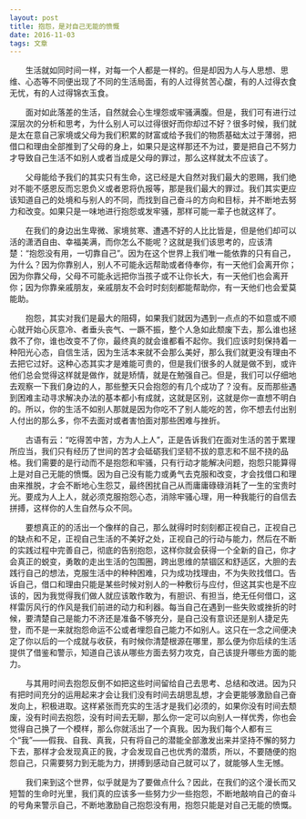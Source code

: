 ```yaml
---
layout: post
title: 抱怨，是对自己无能的愤慨
date: 2016-11-03 
tags: 文章
---
```


　　生活就如同时间一样，对每一个人都是一样的。但是却因为人与人思想、思维、心态等不同便出现了不同的生活局面，有的人过得贫苦心酸，有的人过得衣食无忧，有的人过得锦衣玉食。

　　面对如此落差的生活，自然就会心生埋怨或牢骚满腹。但是，我们可有进行过深层次的分析和思考，为什么别人可以过得很好而你却过不好？很多时候，我们就是太在意自己家境或父母为我们积累的财富或给予我们的物质基础太过于薄弱，把借口和理由全部推到了父母的身上，如果只是这样那还不为过，要是把自己不努力才导致自己生活不如别人或者当成是父母的罪过，那么这样就太不应该了。

　　父母能给予我们的其实只有生命，这已经是大自然对我们最大的恩赐，我们绝对不能不感恩反而忘恩负义或者恩将仇报等，那是我们最大的罪过。我们其实更应该知道自己的处境和与别人的不同，而找到自己奋斗的方向和目标，并不断地去努力和改变。如果只是一味地进行抱怨或发牢骚，那样可能一辈子也就这样了。

　　在我们的身边出生卑微、家境贫寒、遭遇不好的人比比皆是，但是他们却可以活的潇洒自由、幸福美满，而你怎么不能呢？这就是我们该思考的，应该清楚：“抱怨没有用，一切靠自己”。因为在这个世界上我们唯一能依靠的只有自己，为什么？因为你靠别人，别人不可能永远帮助或者侍奉你，有一天他们会离开你；因为你靠父母，父母不可能永远把你当孩子或不让你长大，有一天他们也会离开你；因为你靠亲戚朋友，亲戚朋友不会时时刻刻都能帮助你，有一天他们也会爱莫能助。

　　抱怨，其实对我们是最大的阻碍，如果我们就因为遇到一点点的不如意或不顺心就开始心灰意冷、者垂头丧气、一蹶不振，整个人急如此颓废下去，那么谁也拯救不了你，谁也改变不了你，最终真的就会谁都看不起你。我们应该时刻保持着一种阳光心态，自信生活，因为生活本来就不会那么美好，那么我们就更没有理由不去把它过好。这种心态其实才是难能可贵的，但是我们很多的人就是做不到，或许他们总会觉得这样就是做作，就是矫情，就是在勉强自己。但是，我们可以仔细地去观察一下我们身边的人，那些整天只会抱怨的有几个成功了？没有。反而那些遇到困难主动寻求解决办法的基本都小有成就，这就是区别，这就是你一直想不明白的。所以，你的生活不如别人那就是因为你吃不了别人能吃的苦，你不想去付出别人付出的那么多，你不去面对或者害怕面对那些困难与挫折。

　　古语有云：“吃得苦中苦，方为人上人”，正是告诉我们在面对生活的苦于累理所应当，我们只有经历了世间的苦才会砥砺我们坚韧不拔的意志和不屈不挠的品格。我们需要的是行动而不是抱怨和牢骚，只有行动才能解决问题，抱怨只能算得上是对自己无能的愤慨。因为自己没有能力或勇气去克服和改变，才会找借口和理由来推脱，才会不断地心生怨艾，最终困扰自己从而庸庸碌碌消耗了一生的宝贵时光。要成为人上人，就必须克服抱怨心态，消除牢骚心理，用一种我能行的自信去拼搏，这样你的人生自然与众不同。

　　要想真正的的活出一个像样的自己，那么就得时时刻刻都正视自己，正视自己的缺点和不足，正视自己生活的不美好之处，正视自己的行动与能力，然后在不断的实践过程中完善自己，彻底的告别抱怨，这样你就会获得一个全新的自己，你才会真正的蜕变，勇敢的走出生活的包围圈，跨出思维的禁锢区和舒适区，大胆的去践行自己的想法，克服生活中的种种困难，只为成功找理由，不为失败找借口。告诉自己，借口和理由只能是某些时候对别人的一种敷衍与应付，但这其实也是不应该的，因为我觉得我们做人就应该敢作敢为，有胆识、有担当，绝无任何借口，这样雷厉风行的作风是我们前进的动力和利器。每当自己在遇到一些失败或挫折的时候，要清楚自己是能力不济还是准备不够充分，是自己没有意识还是别人捷足先登，而不是一来就抱怨命运不公或者埋怨自己能力不如别人。这只在一念之间便决定了你以后的一个成就与收获，有时候你清楚根源在哪里，那么便为你后续的生活提供了借鉴和警示，知道自己该从哪些方面去努力攻克，自己该提升哪些方面的能力。

　　与其用时间去抱怨反倒不如把这些时间留给自己去思考、总结和改进。因为只有把时间充分的运用起来才会让我们没有时间去胡思乱想，才会更能够激励自己奋发向上，积极进取。这样紧张而充实的生活才是我们必须的，如果你没有时间去颓废，没有时间去抱怨，没有时间去无聊，那么你一定可以向别人一样优秀，你也会觉得自己换了一个模样，那么你就活出了一个真我。因为我们每个人都有三个“我”——假我、自我、真我，只有将自己的潜能全部激发出来并坚持不懈的努力下去，那样才会发现真正的我，才会发现自己也优秀的潜质，所以，不要随便的抱怨自己，只需要努力到无能为力，拼搏到感动自己就可以了，就能够人生无憾。

　　我们来到这个世界，似乎就是为了要做点什么？因此，在我们的这个漫长而又短暂的生命时光里，我们真的应该多一些努力少一些抱怨，不断地敲响自己的奋斗的号角来警示自己，不断地激励自己抱怨没有用，抱怨只能是对自己无能的愤慨。













